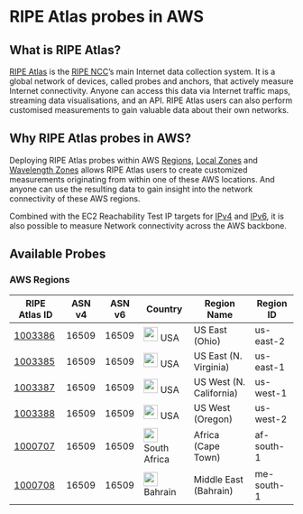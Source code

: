 # RIPE Atlas probes in AWS

## What is RIPE Atlas?
[RIPE Atlas](https://atlas.ripe.net/landing/about/) is the [RIPE NCC](https://www.ripe.net/)’s main Internet data collection system. It is a global network of devices, called probes and anchors, that actively measure Internet connectivity. Anyone can access this data via Internet traffic maps, streaming data visualisations, and an API. RIPE Atlas users can also perform customised measurements to gain valuable data about their own networks.

## Why RIPE Atlas probes in AWS?
Deploying RIPE Atlas probes within AWS [Regions](https://aws.amazon.com/about-aws/global-infrastructure/regions_az/), [Local Zones](https://aws.amazon.com/about-aws/global-infrastructure/localzones/) and [Wavelength Zones](https://aws.amazon.com/wavelength/features/) allows RIPE Atlas users to create customized measurements originating from within one of these AWS locations. And anyone can use the resulting data to gain insight into the network connectivity of these AWS regions. 

Combined with the EC2 Reachability Test IP targets for [IPv4](http://ec2-reachability.amazonaws.com/) and [IPv6](http://ipv6.ec2-reachability.amazonaws.com/), it is also possible to measure Network connectivity across the AWS backbone. 

## Available Probes

### AWS Regions


| RIPE Atlas ID | ASN v4 | ASN v6 | Country	| Region Name | Region ID |
| --- | --- | --- | --- | --- | --- |
| [1003386](https://atlas.ripe.net/probes/1003386/) |	16509 | 16509 | <img src="https://raw.githubusercontent.com/csmoore/country-flag-icons/master/country-flags-4x3-svg/us.svg" width="25px"> USA | US East (Ohio) | us-east-2 |
| [1003385](https://atlas.ripe.net/probes/1003385/) |	16509 | 16509 | <img src="https://raw.githubusercontent.com/csmoore/country-flag-icons/master/country-flags-4x3-svg/us.svg" width="25px"> USA | US East (N. Virginia) | us-east-1 |
| [1003387](https://atlas.ripe.net/probes/1003387/) |	16509 | 16509 | <img src="https://raw.githubusercontent.com/csmoore/country-flag-icons/master/country-flags-4x3-svg/us.svg" width="25px"> USA | US West (N. California) | us-west-1 |
| [1003388](https://atlas.ripe.net/probes/1003388/) |	16509 | 16509 | <img src="https://raw.githubusercontent.com/csmoore/country-flag-icons/master/country-flags-4x3-svg/us.svg" width="25px"> USA | US West (Oregon) | us-west-2 |
| [1000707](https://atlas.ripe.net/probes/1000707/) |	16509 | 16509 | <img src="https://raw.githubusercontent.com/csmoore/country-flag-icons/master/country-flags-4x3-svg/za.svg" width="25px"> South Africa | Africa (Cape Town) | af-south-1 |
| [1000708](https://atlas.ripe.net/probes/1000708/) |	16509 | 16509 | <img src="https://raw.githubusercontent.com/csmoore/country-flag-icons/master/country-flags-4x3-svg/bh.svg" width="25px"> Bahrain | Middle East (Bahrain) | me-south-1 |
